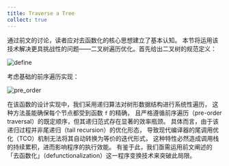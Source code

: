 ```yaml
---
title: Traverse a Tree
collect: true
---
```


通过前文的讨论，读者应对去函数化的核心思想建立了基本认知。
本节将运用该技术解决更具挑战性的问题——二叉树遍历优化。首先给出二叉树的规范定义：

![define](moonbit/src/defunc/tree.mbt:#include)

考虑基础的前序遍历实现：

![pre_order](moonbit/src/defunc/tree.mbt:#include)

在该函数的设计实现中，我们采用递归算法对树形数据结构进行系统性遍历，
这种方法虽能确保每个节点都受到函数 `f` 的精确，
且严格遵循前序遍历（pre-order traversal）的既定顺序，但其递归范式存在显著的效率瓶颈。
具体而言，由于该递归过程并非尾递归（tail recursion）的优化形态，
导致现代编译器的尾调用优化（TCO）机制无法将其自动转换为等价的迭代形式，
这种特性必然造成调用栈的持续累积，进而影响程序的执行效能。
有鉴于此，我们亟需运用前文阐述的「去函数化」（defunctionalization）这一程序变换技术来突破此局限。
